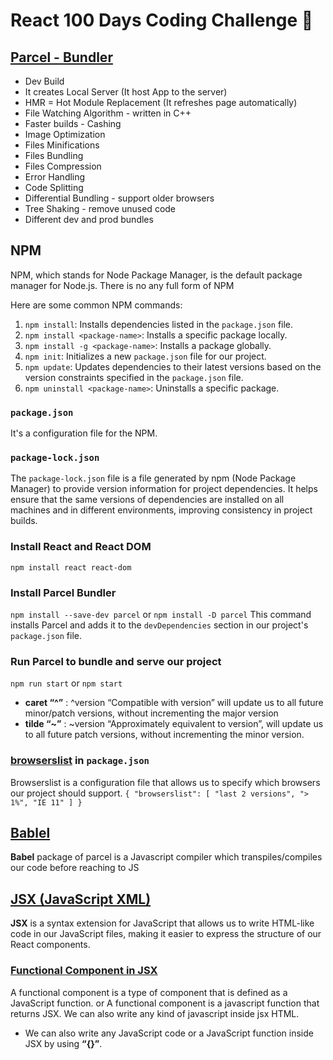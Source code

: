 # React 100 Days Coding Challenge 🚀

## [Parcel - Bundler](https://parceljs.org/)

- Dev Build
- It creates Local Server (It host App to the server)
- HMR = Hot Module Replacement (It refreshes page automatically)
- File Watching Algorithm - written in C++
- Faster builds - Cashing
- Image Optimization
- Files Minifications
- Files Bundling
- Files Compression
- Error Handling
- Code Splitting
- Differential Bundling - support older browsers
- Tree Shaking - remove unused code
- Different dev and prod bundles

## NPM
NPM, which stands for Node Package Manager, is the default package manager for Node.js.
There is no any full form of NPM

Here are some common NPM commands:
1.  `npm install`: Installs dependencies listed in the `package.json` file.
2.  `npm install <package-name>`: Installs a specific package locally.
3.  `npm install -g <package-name>`: Installs a package globally.
4.  `npm init`: Initializes a new `package.json` file for our project.
5.  `npm update`: Updates dependencies to their latest versions based on the version constraints specified in the `package.json` file.
6.  `npm uninstall <package-name>`: Uninstalls a specific package.


### `package.json` 
It's a configuration file for the NPM.

###  `package-lock.json` 
The `package-lock.json` file is a file generated by npm (Node Package Manager) to provide version information for project dependencies. It helps ensure that the same versions of dependencies are installed on all machines and in different environments, improving consistency in project builds.

### Install React and React DOM
`npm install react react-dom`

### Install Parcel Bundler
`npm install --save-dev parcel` or `npm install -D parcel`
This command installs Parcel and adds it to the `devDependencies` section in our project's `package.json` file.

### Run Parcel to bundle and serve our project
`npm run start` or `npm start`

- **caret “^”** : ^version “Compatible with version” will update us to all future minor/patch versions, without incrementing the major version
- **tilde “~”** : ~version “Approximately equivalent to version”, will update us to all future patch versions, without incrementing the minor version.

### [browserslist](https://browserslist.dev/) in `package.json`
Browserslist is a configuration file that allows us to specify which browsers our project should support.
`{ "browserslist": [ "last 2 versions", "> 1%", "IE 11" ] }`

## [Bablel](https://babeljs.io/)
**Babel** package of parcel is a Javascript compiler which transpiles/compiles our code before reaching to JS

## [JSX (JavaScript XML)](https://legacy.reactjs.org/docs/introducing-jsx.html)
**JSX** is a syntax extension for JavaScript that allows us to write HTML-like code in our JavaScript files, making it easier to express the structure of our React components.

### [Functional Component in JSX](https://legacy.reactjs.org/docs/components-and-props.html)
A functional component is a type of component that is defined as a JavaScript function.
or
A functional component is a javascript function that returns JSX.
We can also write any kind of javascript inside jsx HTML.

- We can also write any JavaScript code or a JavaScript function inside JSX by using **“{}”**.